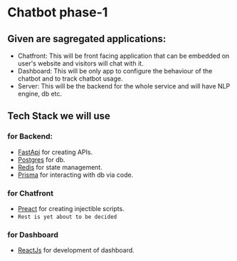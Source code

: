 # Chatbot phase-1

## Given are sagregated applications:

- Chatfront: This will be front facing application that can be embedded on user's website and visitors will chat with it.
- Dashboard: This will be only app to configure the behaviour of the chatbot and to track chatbot usage.
- Server: This will be the backend for the whole service and will have NLP engine, db etc.

## Tech Stack we will use

### for Backend:
- [FastApi](https://fastapi.tiangolo.com/) for creating APIs.
- [Postgres](https://www.postgresql.org/) for db.
- [Redis](https://redis.io/) for state management.
- [Prisma](https://prisma-client-py.readthedocs.io/en/stable/) for interacting with db via code.

### for Chatfront
- [Preact](https://preactjs.com/) for creating injectible scripts.
- ```Rest is yet about to be decided```

### for Dashboard
- [ReactJs](https://react.dev/) for development of dashboard.